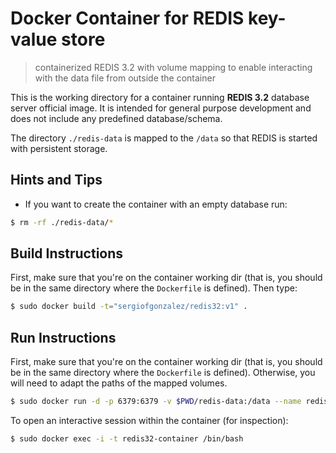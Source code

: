 # Docker Container for REDIS key-value store
> containerized REDIS 3.2 with volume mapping to enable interacting with the data file from outside the container

This is the working directory for a container running **REDIS 3.2** database server official image. It is intended for general purpose development and does not include any predefined database/schema.

The directory `./redis-data` is mapped to the `/data` so that REDIS is started with persistent storage.

## Hints and Tips
+ If you want to create the container with an empty database run:
```bash
$ rm -rf ./redis-data/*
```

## Build Instructions
First, make sure that you're on the container working dir (that is, you should be in the same directory where the `Dockerfile` is defined).
Then type:
```bash
$ sudo docker build -t="sergiofgonzalez/redis32:v1" .
```

## Run Instructions
First, make sure that you're on the container working dir (that is, you should be in the same directory where the `Dockerfile` is defined). Otherwise, you will need to adapt the paths of the mapped volumes.
```bash
$ sudo docker run -d -p 6379:6379 -v $PWD/redis-data:/data --name redis32-container sergiofgonzalez/redis32:v1
```

To open an interactive session within the container (for inspection):
```bash
$ sudo docker exec -i -t redis32-container /bin/bash
```